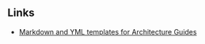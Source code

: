 ## Links

- [Markdown and YML templates for Architecture Guides](https://learn.microsoft.com/en-us/contribute/architecture-center/guide-templates)
